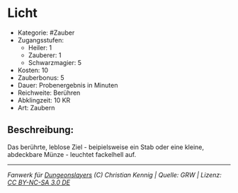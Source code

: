 # Licht

- Kategorie: #Zauber
- Zugangsstufen:
  - Heiler: 1
  - Zauberer: 1
  - Schwarzmagier: 5
- Kosten: 10
- Zauberbonus: 5
- Dauer: Probenergebnis in Minuten
- Reichweite: Berühren
- Abklingzeit: 10 KR
- Art: Zaubern

## Beschreibung:

Das berührte, leblose Ziel - beipielsweise ein Stab oder eine kleine, abdeckbare Münze - leuchtet fackelhell auf.

---

_Fanwerk für [Dungeonslayers](https://www.dungeonslayers.net/) (C) Christian Kennig | Quelle: GRW | Lizenz: [CC BY-NC-SA 3.0 DE](https://creativecommons.org/licenses/by-nc-sa/3.0/de/)_
